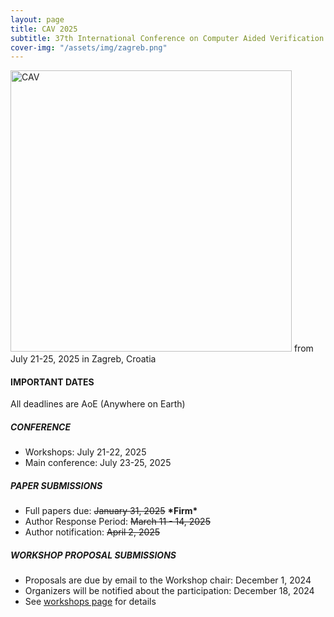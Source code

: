 ```yaml
---
layout: page
title: CAV 2025
subtitle: 37th International Conference on Computer Aided Verification
cover-img: "/assets/img/zagreb.png"
---
```

<img src="https://conferences.i-cav.org/2025/assets/img/CAV_Logo.png" alt="CAV" width="450" class="center">
from July 21-25, 2025 in Zagreb, Croatia

#### IMPORTANT DATES
All deadlines are AoE (Anywhere on Earth)

##### CONFERENCE
* Workshops: July 21-22, 2025
* Main conference: July 23-25, 2025

##### PAPER SUBMISSIONS 
* Full papers due: ~~January 31, 2025~~ **\*Firm\***
* Author Response Period: ~~March 11 - 14, 2025~~
* Author notification: ~~April 2, 2025~~

##### WORKSHOP PROPOSAL SUBMISSIONS
* Proposals are due by email to the Workshop chair: December 1, 2024
* Organizers will be notified about the participation: December 18, 2024
* See [workshops page](https://conferences.i-cav.org/2025/) for details